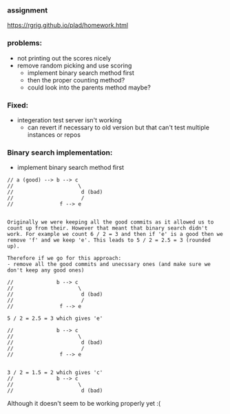 ### assignment
https://rgrig.github.io/plad/homework.html


### problems:
- not printing out the scores nicely
- remove random picking and use scoring
	- implement binary search method first
	- then the proper counting method?
	- could look into the parents method maybe?


### Fixed:
- integeration test server isn't working
  - can revert if necessary to old version but that can't test multiple instances or repos


### Binary search implementation:
- implement binary search method first
```
// a (good) --> b --> c
//                     \
//                      d (bad)
//                      /
//               f --> e


Originally we were keeping all the good commits as it allowed us to count up from their. However that meant that binary search didn't work. For example we count 6 / 2 = 3 and then if 'e' is a good then we remove 'f' and we keep 'e'. This leads to 5 / 2 = 2.5 = 3 (rounded up).

Therefore if we go for this approach:
- remove all the good commits and unecssary ones (and make sure we don't keep any good ones)

// 			    b --> c
//                     \
//                      d (bad)
//                      /
//               f --> e

5 / 2 = 2.5 = 3 which gives 'e'

// 			    b --> c
//                     \
//                      d (bad)
//                      /
//               f --> e


3 / 2 = 1.5 = 2 which gives 'c'
// 			    b --> c
//                     \
//                      d (bad)

```
Although it doesn't seem to be working properly yet :(